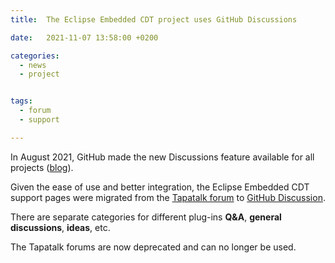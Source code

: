 ```yaml
---
title:  The Eclipse Embedded CDT project uses GitHub Discussions

date:   2021-11-07 13:58:00 +0200

categories:
  - news
  - project


tags:
  - forum
  - support

---
```


In August 2021, GitHub made the new Discussions feature available for all projects ([blog](https://github.blog/2021-08-17-github-discussions-out-of-beta/)).

Given the ease of use and better integration, the
Eclipse Embedded CDT support pages were migrated from the
[Tapatalk forum](https://www.tapatalk.com/groups/xpack/) to
[GitHub Discussion](https://github.com/eclipse-embed-cdt/eclipse-plugins/discussions/).

There are separate categories for different plug-ins **Q&A**,
**general discussions**, **ideas**, etc.

The Tapatalk forums are now deprecated and can no longer be used.
